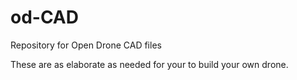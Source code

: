 # od-CAD
Repository for Open Drone CAD files

These are as elaborate as needed for your to build your own drone.
